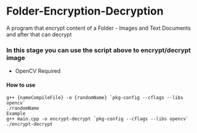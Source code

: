 # Folder-Encryption-Decryption
A program that encrypt content of a Folder - Images and Text Documents and after that can decrypt



### In this stage you can use the script above to encrypt/decrypt image
  * OpenCV Required
#### How to use
```
g++ {nameCompileFile} -o {randomName} `pkg-config --cflags --libs opencv`
./randomName
Example
g++ main.cpp -o encrypt-decrypt `pkg-config --cflags --libs opencv`
./encrypt-decrypt
```
